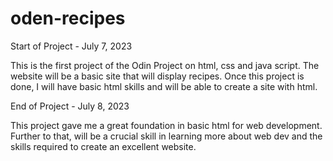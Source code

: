 # oden-recipes

Start of Project - July 7, 2023

This is the first project of the Odin Project on html, css and java script.  The website will be a basic site that will display recipes.
Once this project is done, I will have basic html skills and will be able to create a site with html.

End of Project - July 8, 2023

This project gave me a great foundation in basic html for web development.  
Further to that, will be a crucial skill in learning more about web dev and the skills required to create an excellent website. 
